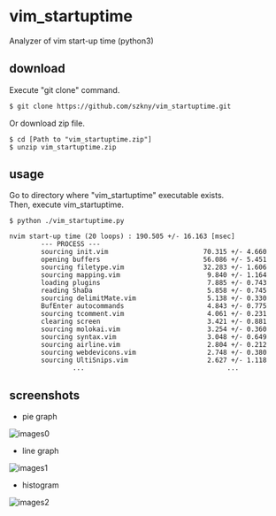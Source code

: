 # vim_startuptime
Analyzer of vim start-up time (python3)  

## download
Execute "git clone" command.  
```bash
$ git clone https://github.com/szkny/vim_startuptime.git
```
Or download zip file.  
```bash:bash
$ cd [Path to "vim_startuptime.zip"]
$ unzip vim_startuptime.zip
```

## usage
Go to directory where "vim_startuptime" executable exists.  
Then, execute vim_startuptime.
```bash:bash
$ python ./vim_startuptime.py

nvim start-up time (20 loops) : 190.505 +/- 16.163 [msec]
        --- PROCESS ---
        sourcing init.vim                        70.315 +/- 4.660
        opening buffers                          56.086 +/- 5.451
        sourcing filetype.vim                    32.283 +/- 1.606
        sourcing mapping.vim                      9.840 +/- 1.164
        loading plugins                           7.885 +/- 0.743
        reading ShaDa                             5.858 +/- 0.745
        sourcing delimitMate.vim                  5.138 +/- 0.330
        BufEnter autocommands                     4.843 +/- 0.775
        sourcing tcomment.vim                     4.061 +/- 0.231
        clearing screen                           3.421 +/- 0.881
        sourcing molokai.vim                      3.254 +/- 0.360
        sourcing syntax.vim                       3.048 +/- 0.649
        sourcing airline.vim                      2.804 +/- 0.212
        sourcing webdevicons.vim                  2.748 +/- 0.380
        sourcing UltiSnips.vim                    2.627 +/- 1.118
                ...                                    ...
```

## screenshots

- pie graph

![images0](https://github.com/szkny/vim_startuptime/wiki/images/vim_start-up_time_0.png)

- line graph

![images1](https://github.com/szkny/vim_startuptime/wiki/images/vim_start-up_time_1.png)

- histogram

![images2](https://github.com/szkny/vim_startuptime/wiki/images/vim_start-up_time_2.png)
